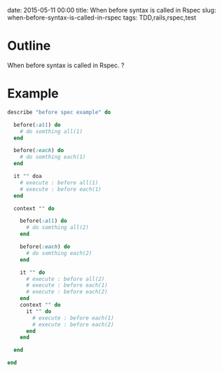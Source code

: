 date: 2015-05-11 00:00
title: When before syntax is called in Rspec
slug: when-before-syntax-is-called-in-rspec
tags: TDD,rails,rspec,test

# Outline

When before syntax is called in Rspec. ?

# Example

```ruby
describe "before spec example" do

  before(:all) do
    # do somthing all(1)
  end

  before(:each) do
    # do somthing each(1)
  end

  it "" doa
    # execute : before all(1)
    # execute : before each(1)
  end

  context "" do

    before(:all) do
	  # do somthing all(2)
    end

    before(:each) do
      # do somthing each(2)
    end

    it "" do
      # execute : before all(2)
      # execute : before each(1)
      # execute : before each(2)
    end
    context "" do
      it "" do
        # execute : before each(1)
        # execute : before each(2)
      end
    end

  end

end
```
